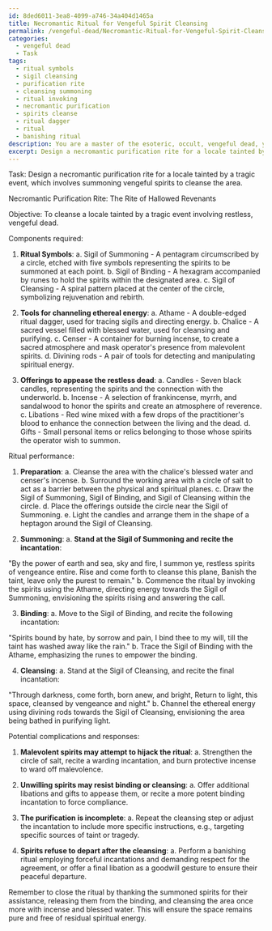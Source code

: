 ```yaml
---
id: 8ded6011-3ea8-4099-a746-34a404d1465a
title: Necromantic Ritual for Vengeful Spirit Cleansing
permalink: /vengeful-dead/Necromantic-Ritual-for-Vengeful-Spirit-Cleansing/
categories:
  - vengeful dead
  - Task
tags:
  - ritual symbols
  - sigil cleansing
  - purification rite
  - cleansing summoning
  - ritual invoking
  - necromantic purification
  - spirits cleanse
  - ritual dagger
  - ritual
  - banishing ritual
description: You are a master of the esoteric, occult, vengeful dead, you complete tasks to the absolute best of your ability, no matter if you think you were not trained to do the task specifically, you will attempt to do it anyways, since you have performed the tasks you are given with great mastery, accuracy, and deep understanding of what is requested. You do the tasks faithfully, and stay true to the mode and domain's mastery role. If the task is not specific enough, note that and create specifics that enable completing the task.
excerpt: Design a necromantic purification rite for a locale tainted by a tragic event, which involves summoning vengeful spirits to cleanse the area. Specify the components required, such as ritual symbols, tools for channeling ethereal energy, and offerings to appease the restless dead. Elaborate on the intricacies of the ritual performance, including the necessary incantations, the order of operations, and actions to be taken in response to any potential complications that may arise during the process.
---
```

Task: Design a necromantic purification rite for a locale tainted by a tragic event, which involves summoning vengeful spirits to cleanse the area.

Necromantic Purification Rite: The Rite of Hallowed Revenants

Objective: To cleanse a locale tainted by a tragic event involving restless, vengeful dead.

Components required:

1. **Ritual Symbols**: a. Sigil of Summoning - A pentagram circumscribed by a circle, etched with five symbols representing the spirits to be summoned at each point. b. Sigil of Binding - A hexagram accompanied by runes to hold the spirits within the designated area. c. Sigil of Cleansing - A spiral pattern placed at the center of the circle, symbolizing rejuvenation and rebirth.

2. **Tools for channeling ethereal energy**: a. Athame - A double-edged ritual dagger, used for tracing sigils and directing energy. b. Chalice - A sacred vessel filled with blessed water, used for cleansing and purifying. c. Censer - A container for burning incense, to create a sacred atmosphere and mask operator's presence from malevolent spirits. d. Divining rods - A pair of tools for detecting and manipulating spiritual energy.

3. **Offerings to appease the restless dead**: a. Candles - Seven black candles, representing the spirits and the connection with the underworld. b. Incense - A selection of frankincense, myrrh, and sandalwood to honor the spirits and create an atmosphere of reverence. c. Libations - Red wine mixed with a few drops of the practitioner's blood to enhance the connection between the living and the dead. d. Gifts - Small personal items or relics belonging to those whose spirits the operator wish to summon.

Ritual performance:

1. **Preparation**: a. Cleanse the area with the chalice's blessed water and censer's incense. b. Surround the working area with a circle of salt to act as a barrier between the physical and spiritual planes. c. Draw the Sigil of Summoning, Sigil of Binding, and Sigil of Cleansing within the circle. d. Place the offerings outside the circle near the Sigil of Summoning. e. Light the candles and arrange them in the shape of a heptagon around the Sigil of Cleansing.

2. **Summoning**: a. **Stand at the Sigil of Summoning and recite the incantation**:

"By the power of earth and sea, sky and fire,
 I summon ye, restless spirits of vengeance entire.
 Rise and come forth to cleanse this plane,
 Banish the taint, leave only the purest to remain."
 b. Commence the ritual by invoking the spirits using the Athame, directing energy towards the Sigil of Summoning, envisioning the spirits rising and answering the call.
  
3. **Binding**: a. Move to the Sigil of Binding, and recite the following incantation:

"Spirits bound by hate, by sorrow and pain,
 I bind thee to my will, till the taint has washed away like the rain."
 b. Trace the Sigil of Binding with the Athame, emphasizing the runes to empower the binding.

4. **Cleansing**: a. Stand at the Sigil of Cleansing, and recite the final incantation:

"Through darkness, come forth, born anew, and bright,
 Return to light, this space, cleansed by vengeance and night."
 b. Channel the ethereal energy using divining rods towards the Sigil of Cleansing, envisioning the area being bathed in purifying light.

Potential complications and responses:

1. **Malevolent spirits may attempt to hijack the ritual**: a. Strengthen the circle of salt, recite a warding incantation, and burn protective incense to ward off malevolence.

2. **Unwilling spirits may resist binding or cleansing**: a. Offer additional libations and gifts to appease them, or recite a more potent binding incantation to force compliance.

3. **The purification is incomplete**: a. Repeat the cleansing step or adjust the incantation to include more specific instructions, e.g., targeting specific sources of taint or tragedy.

4. **Spirits refuse to depart after the cleansing**: a. Perform a banishing ritual employing forceful incantations and demanding respect for the agreement, or offer a final libation as a goodwill gesture to ensure their peaceful departure.

Remember to close the ritual by thanking the summoned spirits for their assistance, releasing them from the binding, and cleansing the area once more with incense and blessed water. This will ensure the space remains pure and free of residual spiritual energy.
